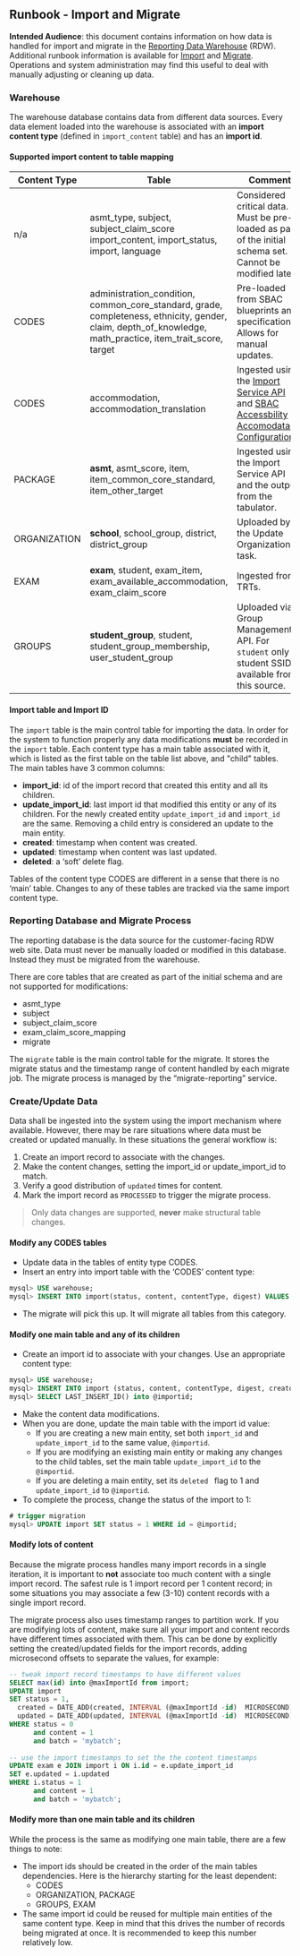 ## Runbook - Import and Migrate

**Intended Audience**: this document contains information on how data is handled for import and migrate in the [Reporting Data Warehouse](../README.md) (RDW). Additional runbook information is available for [Import](Runbook.md#import-service) and [Migrate](Runbook.md#migrate-reporting). Operations and system administration may find this useful to deal with manually adjusting or cleaning up data. 

### Warehouse
The warehouse database contains data from different data sources. Every data element loaded into the warehouse is associated with an **import content type** (defined in `import_content` table) and has an **import id**. 

#### Supported import content to table mapping
Content Type   | Table       |  Comment  | 
-------------- | ----------- |---------- |
n/a | asmt_type, subject, subject_claim_score import_content, import_status, import, language | Considered critical data. Must be pre-loaded as part of the initial schema set. Cannot be modified later.
CODES | administration_condition, common_core_standard, grade, completeness, ethnicity, gender, claim, depth_of_knowledge, math_practice, item_trait_score, target | Pre-loaded from SBAC blueprints and specifications. Allows for manual updates.
CODES | accommodation, accommodation_translation | Ingested using the [Import Service API](https://github.com/SmarterApp/RDW_Ingest/blob/develop/import-service/API.md) and [SBAC Accessbility Accomodataion Configuration](https://github.com/SmarterApp/AccessibilityAccommodationConfigurations/tree/RDW_DataWarehouse).
PACKAGE | **asmt**, asmt_score, item, item_common_core_standard, item_other_target | Ingested using the Import Service API and the output from the tabulator.
ORGANIZATION | **school**, school_group, district, district_group | Uploaded by the Update Organizations task.
EXAM | **exam**, student, exam_item, exam_available_accommodation, exam_claim_score | Ingested from TRTs.
GROUPS | **student_group**, student, student_group_membership, user_student_group | Uploaded via Group Management API. For `student` only student SSID is available from this source.

#### Import table and Import ID

The `import` table is the main control table for importing the data. In order for the system to function properly any data modifications **must** be recorded in the `import` table. Each content type has a main table associated with it, which is listed as the first table on the table list above, and "child" tables. The main tables have 3 common columns:

- **import_id**: id of the import record that created this entity and all its children.
- **update_import_id**: last import id that modified this entity or any of its children. For the newly created entity `update_import_id` and `import_id` are the same. Removing a child entry is considered an update to the main entity.
- **created**: timestamp when content was created.
- **updated**: timestamp when content was last updated.
- **deleted**: a ‘soft’ delete flag.

Tables of the content type CODES are different in a sense that there is no ‘main’ table. Changes to any of these tables are tracked via the same import content type.

### Reporting Database and Migrate Process
The reporting database is the data source for the customer-facing RDW web site. Data must never be manually loaded or modified in this database. Instead they must be migrated from the warehouse. 

There are core tables that are created as part of the initial schema and are not supported for modifications:

- asmt_type
- subject
- subject_claim_score
- exam_claim_score_mapping
- migrate

The `migrate` table is the main control table for the migrate. It stores the migrate status and the timestamp range of content handled by each migrate job. The migrate process is managed by the “migrate-reporting” service.  

### Create/Update Data
Data shall be ingested into the system using the import mechanism where available. However, there may be rare situations where data must be created or updated manually. In these situations the general workflow is:
1. Create an import record to associate with the changes.
1. Make the content changes, setting the import_id or update_import_id to match.
1. Verify a good distribution of `updated` times for content.
1. Mark the import record as `PROCESSED` to trigger the migrate process.

> Only data changes are supported, **never** make structural table changes.

#### Modify any CODES tables
* Update data in the tables of entity type CODES.
* Insert an entry into import table with the ‘CODES’ content type:
```sql
mysql> USE warehouse;
mysql> INSERT INTO import(status, content, contentType, digest) VALUES (1, 3, 'initial load', 'initial load');
```
* The migrate will pick this up. It will migrate all tables from this category.

#### Modify one main table and any of its children
* Create an import id to associate with your changes. Use an appropriate content type:
```sql
mysql> USE warehouse;
mysql> INSERT INTO import (status, content, contentType, digest, creator) VALUES (0, 5, 'text/plain', left(uuid(), 8), 'dwtest@example.com');
mysql> SELECT LAST_INSERT_ID() into @importid;
```
* Make the content data modifications.
* When you are done, update the main table with the import id value: 
    * If you are creating a new main entity, set both `import_id` and `update_import_id` to the same value, `@importid`.
    * If you are modifying an existing main entity or making any changes to the child tables, set the main table `update_import_id` to the `@importid`.
    * If you are deleting a main entity, set its `deleted ` flag to 1 and `update_import_id` to `@importid`.
* To complete the process, change the status of the import to 1:
```sql
# trigger migration
mysql> UPDATE import SET status = 1 WHERE id = @importid;
```

#### Modify lots of content
Because the migrate process handles many import records in a single iteration, it is important to **not** associate too much content with a single import record. The safest rule is 1 import record per 1 content record; in some situations you may associate a few (3-10) content records with a single import record. 

The migrate process also uses timestamp ranges to partition work. If you are modifying lots of content, make sure all your import and content records have different times associated with them. This can be done by explicitly setting the created/updated fields for the import records, adding microsecond offsets to separate the values, for example:
```sql
-- tweak import record timestamps to have different values
SELECT max(id) into @maxImportId from import;
UPDATE import
SET status = 1,
  created = DATE_ADD(created, INTERVAL (@maxImportId -id)  MICROSECOND),
  updated = DATE_ADD(updated, INTERVAL (@maxImportId -id)  MICROSECOND)
WHERE status = 0
      and content = 1
      and batch = 'mybatch';
      
-- use the import timestamps to set the the content timestamps
UPDATE exam e JOIN import i ON i.id = e.update_import_id
SET e.updated = i.updated
WHERE i.status = 1
      and content = 1
      and batch = 'mybatch';
```

#### Modify more than one main table and its children
While the process is the same as modifying one main table, there are a few things to note:
* The import ids should be created in the order of the main tables dependencies. Here is the hierarchy starting for the least dependent:
    * CODES
    * ORGANIZATION, PACKAGE
    * GROUPS, EXAM
* The same import id could be reused for multiple main entities of the same content type. Keep in mind that this drives the number of records being migrated at once. It is recommended to keep this number relatively low.
			 
